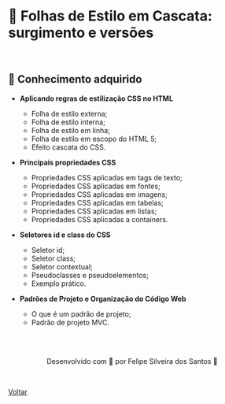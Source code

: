 <h1>🎨 Folhas de Estilo em Cascata: surgimento e versões</h1>

<br>

<h2> 🧠 Conhecimento adquirido </h2>

- **Aplicando regras de estilização CSS no HTML**
  - Folha de estilo externa;
  - Folha de estilo interna;
  - Folha de estilo em linha;
  - Folha de estilo em escopo do HTML 5;
  - Efeito cascata do CSS.

- **Principais propriedades CSS**
  - Propriedades CSS aplicadas em tags de texto;
  - Propriedades CSS aplicadas em fontes;
  - Propriedades CSS aplicadas em imagens;
  - Propriedades CSS aplicadas em tabelas;
  - Propriedades CSS aplicadas em listas;
  - Propriedades CSS aplicadas a containers.

- **Seletores id e class do CSS**
  - Seletor id;
  - Seletor class;
  - Seletor contextual;
  - Pseudoclasses e pseudoelementos;
  - Exemplo prático.
- **Padrões de Projeto e Organização do Código Web**
  - O que é um padrão de projeto;
  - Padrão de projeto MVC.


<br><br>

<p align="center"> Desenvolvido com 💜 por Felipe Silveira dos Santos 👋 <p>

<br>

<a href="./README.md">Voltar</a>
